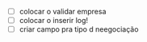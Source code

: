 - [ ] colocar o validar empresa
- [ ] colocar o inserir log!
- [ ] criar campo pra tipo d neegociação